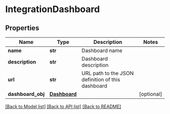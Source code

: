 # IntegrationDashboard

## Properties
Name | Type | Description | Notes
------------ | ------------- | ------------- | -------------
**name** | **str** | Dashboard name | 
**description** | **str** | Dashboard description | 
**url** | **str** | URL path to the JSON definition of this dashboard | 
**dashboard_obj** | [**Dashboard**](Dashboard.md) |  | [optional] 

[[Back to Model list]](../README.md#documentation-for-models) [[Back to API list]](../README.md#documentation-for-api-endpoints) [[Back to README]](../README.md)


